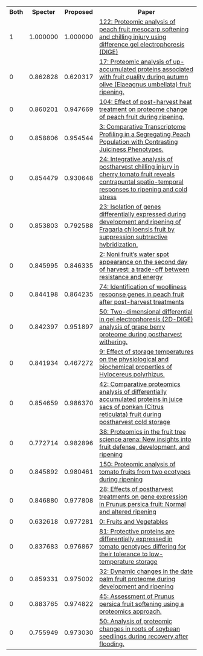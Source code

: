 <html><table><tr>
<th>Both</th>
<th>Specter</th>
<th>Proposed</th>
<th>Paper</th>
</tr>
<tr>
<td>1</td>
<td>1.000000</td>
<td>1.000000</td>
<td><a href="https://www.semanticscholar.org/paper/8ad802e06cfbf79eb446ea131de8b01612a7a446">122: Proteomic analysis of peach fruit mesocarp softening and chilling injury using difference gel electrophoresis (DIGE)</a></td>
</tr>
<tr>
<td>0</td>
<td>0.862828</td>
<td>0.620317</td>
<td><a href="https://www.semanticscholar.org/paper/bf5685e5ef79d69f26b3cdee2b602f3333118f1a">17: Proteomic analysis of up-accumulated proteins associated with fruit quality during autumn olive (Elaeagnus umbellata) fruit ripening.</a></td>
</tr>
<tr>
<td>0</td>
<td>0.860201</td>
<td>0.947669</td>
<td><a href="https://www.semanticscholar.org/paper/ab04f97938068bbfae5a3b11bc6bc1b625b6e772">104: Effect of post-harvest heat treatment on proteome change of peach fruit during ripening.</a></td>
</tr>
<tr>
<td>0</td>
<td>0.858806</td>
<td>0.954544</td>
<td><a href="https://www.semanticscholar.org/paper/ca4c825dc1921b0b4049499d46ffdb0c11e29612">3: Comparative Transcriptome Profiling in a Segregating Peach Population with Contrasting Juiciness Phenotypes.</a></td>
</tr>
<tr>
<td>0</td>
<td>0.854479</td>
<td>0.930648</td>
<td><a href="https://www.semanticscholar.org/paper/f51e88537faa4b7c6e8a71032c35c3042bc179aa">24: Integrative analysis of postharvest chilling injury in cherry tomato fruit reveals contrapuntal spatio-temporal responses to ripening and cold stress</a></td>
</tr>
<tr>
<td>0</td>
<td>0.853803</td>
<td>0.792588</td>
<td><a href="https://www.semanticscholar.org/paper/6efa9c103111167f49341a1dc1abc995ea3c053b">23: Isolation of genes differentially expressed during development and ripening of Fragaria chiloensis fruit by suppression subtractive hybridization.</a></td>
</tr>
<tr>
<td>0</td>
<td>0.845995</td>
<td>0.846335</td>
<td><a href="https://www.semanticscholar.org/paper/86b6c2cb146fe9eab22e039104ec5f0561e31edd">2: Noni fruit’s water spot appearance on the second day of harvest: a trade-off between resistance and energy</a></td>
</tr>
<tr>
<td>0</td>
<td>0.844198</td>
<td>0.864235</td>
<td><a href="https://www.semanticscholar.org/paper/611c7e752bf4c4c7110de6755df01c240b18a56f">74: Identification of woolliness response genes in peach fruit after post-harvest treatments</a></td>
</tr>
<tr>
<td>0</td>
<td>0.842397</td>
<td>0.951897</td>
<td><a href="https://www.semanticscholar.org/paper/b852d1add3fb909ca82b8c791f6aa84d0e77dc39">50: Two-dimensional differential in gel electrophoresis (2D-DIGE) analysis of grape berry proteome during postharvest withering.</a></td>
</tr>
<tr>
<td>0</td>
<td>0.841934</td>
<td>0.467272</td>
<td><a href="https://www.semanticscholar.org/paper/9bf5ed82e68417d3e648a3953f3964b67176c4c1">9: Effect of storage temperatures on the physiological and biochemical properties of Hylocereus polyrhizus.</a></td>
</tr>
<tr>
<td>0</td>
<td>0.854659</td>
<td>0.986370</td>
<td><a href="https://www.semanticscholar.org/paper/f3d825e7524d490fc21d2a85cb20641f52fa0ea8">42: Comparative proteomics analysis of differentially accumulated proteins in juice sacs of ponkan (Citrus reticulata) fruit during postharvest cold storage</a></td>
</tr>
<tr>
<td>0</td>
<td>0.772714</td>
<td>0.982896</td>
<td><a href="https://www.semanticscholar.org/paper/c91c363e2b2d857ee4c820b972901fcce65c457f">38: Proteomics in the fruit tree science arena: New insights into fruit defense, development, and ripening</a></td>
</tr>
<tr>
<td>0</td>
<td>0.845892</td>
<td>0.980461</td>
<td><a href="https://www.semanticscholar.org/paper/051651b1600e9952d6b1d109d3fb95549d486749">150: Proteomic analysis of tomato fruits from two ecotypes during ripening</a></td>
</tr>
<tr>
<td>0</td>
<td>0.846880</td>
<td>0.977808</td>
<td><a href="https://www.semanticscholar.org/paper/e3222d74ed9c82837a2b86c995fc897d7eaeaf57">28: Effects of postharvest treatments on gene expression in Prunus persica fruit: Normal and altered ripening</a></td>
</tr>
<tr>
<td>0</td>
<td>0.632618</td>
<td>0.977281</td>
<td><a href="https://www.semanticscholar.org/paper/0d9d8bbe3fd6ce47a4b08f0b338929e438f9026c">0: Fruits and Vegetables</a></td>
</tr>
<tr>
<td>0</td>
<td>0.837683</td>
<td>0.976867</td>
<td><a href="https://www.semanticscholar.org/paper/e7f663e8c8fec9b2733b1c3c1fc081daf185123b">81: Protective proteins are differentially expressed in tomato genotypes differing for their tolerance to low-temperature storage</a></td>
</tr>
<tr>
<td>0</td>
<td>0.859331</td>
<td>0.975002</td>
<td><a href="https://www.semanticscholar.org/paper/0e4159cabd277e3c54ce8efa9b30d4e38e041437">32: Dynamic changes in the date palm fruit proteome during development and ripening</a></td>
</tr>
<tr>
<td>0</td>
<td>0.883765</td>
<td>0.974822</td>
<td><a href="https://www.semanticscholar.org/paper/9ff3377a0f861bdc6eaaaaaaaad9fe173621415a">45: Assessment of Prunus persica fruit softening using a proteomics approach.</a></td>
</tr>
<tr>
<td>0</td>
<td>0.755949</td>
<td>0.973030</td>
<td><a href="https://www.semanticscholar.org/paper/bef84dd66c05cb9ba825c3f07e5577f3273f60b2">50: Analysis of proteomic changes in roots of soybean seedlings during recovery after flooding.</a></td>
</tr>
</table></html>
